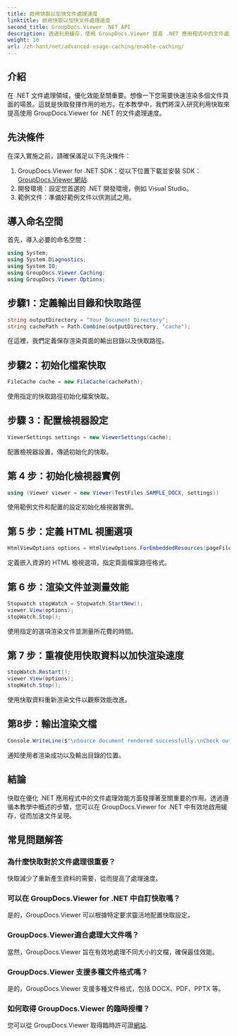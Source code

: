 ```yaml
---
title: 啟用快取以加快文件處理速度
linktitle: 啟用快取以加快文件處理速度
second_title: GroupDocs.Viewer .NET API
description: 透過利用緩存，使用 GroupDocs.Viewer 提高 .NET 應用程式中的文件處理速度。毫不費力地優化效能。
weight: 10
url: /zh-hant/net/advanced-usage-caching/enable-caching/
---
```

## 介紹
在 .NET 文件處理領域，優化效能至關重要。想像一下您需要快速渲染多個文件頁面的場景。這就是快取發揮作用的地方。在本教學中，我們將深入研究利用快取來提高使用 GroupDocs.Viewer for .NET 的文件處理速度。
## 先決條件
在深入實施之前，請確保滿足以下先決條件：
1.  GroupDocs.Viewer for .NET SDK：從以下位置下載並安裝 SDK：[GroupDocs.Viewer 網站](https://releases.groupdocs.com/viewer/net/).
2. 開發環境：設定您首選的 .NET 開發環境，例如 Visual Studio。
3. 範例文件：準備好範例文件以供測試之用。

## 導入命名空間
首先，導入必要的命名空間：
```csharp
using System;
using System.Diagnostics;
using System.IO;
using GroupDocs.Viewer.Caching;
using GroupDocs.Viewer.Options;
```

## 步驟1：定義輸出目錄和快取路徑
```csharp
string outputDirectory = "Your Document Directory";
string cachePath = Path.Combine(outputDirectory, "cache");
```
在這裡，我們定義保存渲染頁面的輸出目錄以及快取路徑。
## 步驟2：初始化檔案快取
```csharp
FileCache cache = new FileCache(cachePath);
```
使用指定的快取路徑初始化檔案快取。
## 步驟 3：配置檢視器設定
```csharp
ViewerSettings settings = new ViewerSettings(cache);
```
配置檢視器設置，傳遞初始化的快取。
## 第 4 步：初始化檢視器實例
```csharp
using (Viewer viewer = new Viewer(TestFiles.SAMPLE_DOCX, settings))
```
使用範例文件和配置的設定初始化檢視器實例。
## 第 5 步：定義 HTML 視圖選項
```csharp
HtmlViewOptions options = HtmlViewOptions.ForEmbeddedResources(pageFilePathFormat);
```
定義嵌入資源的 HTML 檢視選項，指定頁面檔案路徑格式。
## 第 6 步：渲染文件並測量效能
```csharp
Stopwatch stopWatch = Stopwatch.StartNew();
viewer.View(options);
stopWatch.Stop();
```
使用指定的選項渲染文件並測量所花費的時間。
## 第 7 步：重複使用快取資料以加快渲染速度
```csharp
stopWatch.Restart();
viewer.View(options);
stopWatch.Stop();
```
使用快取資料重新渲染文件以觀察效能改進。
## 第8步：輸出渲染文檔
```csharp
Console.WriteLine($"\nSource document rendered successfully.\nCheck output in {outputDirectory}.");
```
通知使用者渲染成功以及輸出目錄的位置。

## 結論
快取在優化 .NET 應用程式中的文件處理效能方面發揮著至關重要的作用。透過遵循本教學中概述的步驟，您可以在 GroupDocs.Viewer for .NET 中有效地啟用緩存，從而加速文件呈現。
## 常見問題解答
### 為什麼快取對於文件處理很重要？
快取減少了重新產生資料的需要，從而提高了處理速度。
### 可以在 GroupDocs.Viewer for .NET 中自訂快取嗎？
是的，GroupDocs.Viewer 可以根據特定要求靈活地配置快取設定。
### GroupDocs.Viewer適合處理大文件嗎？
當然，GroupDocs.Viewer 旨在有效地處理不同大小的文檔，確保最佳效能。
### GroupDocs.Viewer 支援多種文件格式嗎？
是的，GroupDocs.Viewer 支援多種文件格式，包括 DOCX、PDF、PPTX 等。
### 如何取得 GroupDocs.Viewer 的臨時授權？
您可以從 GroupDocs.Viewer 取得臨時許可證[網站](https://purchase.groupdocs.com/temporary-license/).
